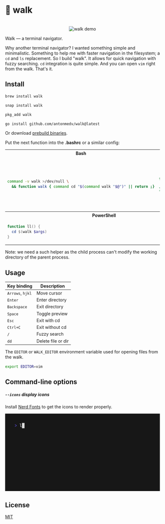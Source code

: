 # 🥾 walk

<p align="center">
  <br>
  <img src=".github/images/demo.gif" width="600" alt="walk demo">
  <br>
</p>

Walk — a terminal navigator.

Why another terminal navigator? I wanted something simple and minimalistic.
Something to help me with faster navigation in the filesystem; a `cd` and `ls`
replacement. So I build "walk". It allows for quick navigation with fuzzy
searching. `cd` integration is quite simple. And you can open `vim` right from
the walk. That's it.

## Install

```
brew install walk
```

```
snap install walk
```

```
pkg_add walk
```

```
go install github.com/antonmedv/walk@latest
```

Or download [prebuild binaries](https://github.com/antonmedv/walk/releases).

Put the next function into the **.bashrc** or a similar config:

<table>
<tr>
  <th> Bash </th>
  <th> Zsh </th>
  <th> Fish </th>
</tr>
<tr>
<td>

```bash
command -v walk >/dev/null \
  && function walk { command cd "$(command walk "$@")" || return ;}
```

</td>
<td>

```bash
function ll {
  cd "$(walk "$@")"
}
```

</td>
<td>

```fish
function ll
  set loc (walk $argv); and cd $loc;
end
```

</td>
</tr>
<tr>
  <th colspan="2"> PowerShell </th>
</tr>
<tr>
<td colspan="2">

```powershell
function ll() {
  cd $(walk $args)
}
```

</td>
</tr>
</table>


Note: we need a such helper as the child process can't modify the working
directory of the parent process.

## Usage

| Key binding      | Description        |
|------------------|--------------------|
| `Arrows`, `hjkl` | Move cursor        |
| `Enter`          | Enter directory    |
| `Backspace`      | Exit directory     |
| `Space`          | Toggle preview     |
| `Esc`            | Exit with cd       |
| `Ctrl+C`         | Exit without cd    |
| `/`              | Fuzzy search       |
| `dd`             | Delete file or dir |

The `EDITOR` or `WALK_EDITOR` environment variable used for opening files from
the walk.

```bash
export EDITOR=vim
```

## Command-line options

##### `--icons` display icons

Install [Nerd Fonts](https://www.nerdfonts.com) to get the icons to render properly.

<img src=".github/images/demo-icons.gif" width="600" alt="Walk Icons Support">

## License

[MIT](LICENSE)
